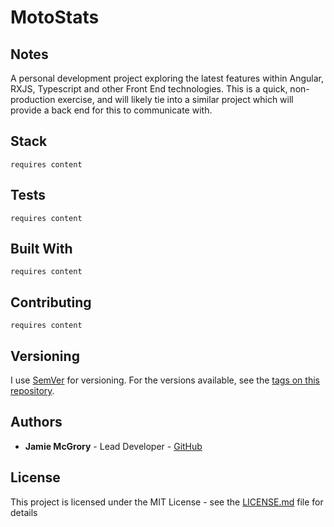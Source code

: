 # MotoStats

## Notes

A personal development project exploring the latest features within Angular, RXJS, Typescript and other Front End technologies. This is a quick, non-production exercise, and will likely tie into a similar project which will provide a back end for this to communicate with.

## Stack

```
requires content
```

## Tests

```
requires content
```

## Built With

```
requires content
```

## Contributing

```
requires content
```

## Versioning

I use [SemVer](http://semver.org/) for versioning. For the versions available, see the [tags on this repository](https://github.com/your/project/tags). 

## Authors

- **Jamie McGrory** - Lead Developer - [GitHub](https://github.com/jmcgrory)

## License

This project is licensed under the MIT License - see the [LICENSE.md](LICENSE.md) file for details
